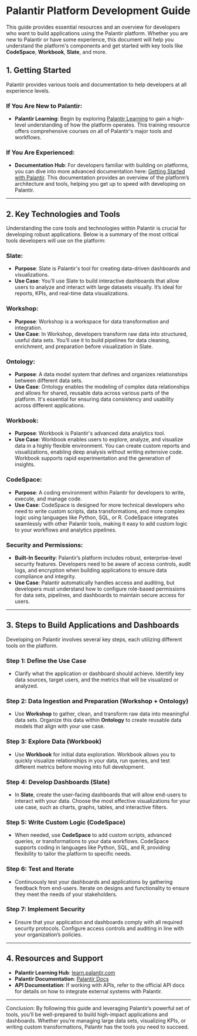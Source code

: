 # **Palantir Platform Development Guide**

This guide provides essential resources and an overview for developers who want to build applications using the Palantir platform. Whether you are new to Palantir or have some experience, this document will help you understand the platform's components and get started with key tools like **CodeSpace**, **Workbook**, **Slate**, and more.

## **1. Getting Started**

Palantir provides various tools and documentation to help developers at all experience levels.

### **If You Are New to Palantir:**
- **Palantir Learning**: Begin by exploring [Palantir Learning](https://learn.palantir.com/) to gain a high-level understanding of how the platform operates. This training resource offers comprehensive courses on all of Palantir's major tools and workflows.

### **If You Are Experienced:**
- **Documentation Hub**: For developers familiar with building on platforms, you can dive into more advanced documentation here: [Getting Started with Palantir](https://www.palantir.com/docs/foundry/getting-started/overview/). This documentation provides an overview of the platform’s architecture and tools, helping you get up to speed with developing on Palantir.

---

## **2. Key Technologies and Tools**

Understanding the core tools and technologies within Palantir is crucial for developing robust applications. Below is a summary of the most critical tools developers will use on the platform:

### **Slate:**
- **Purpose**: Slate is Palantir's tool for creating data-driven dashboards and visualizations.
- **Use Case**: You’ll use Slate to build interactive dashboards that allow users to analyze and interact with large datasets visually. It’s ideal for reports, KPIs, and real-time data visualizations.

### **Workshop:**
- **Purpose**: Workshop is a workspace for data transformation and integration.
- **Use Case**: In Workshop, developers transform raw data into structured, useful data sets. You’ll use it to build pipelines for data cleaning, enrichment, and preparation before visualization in Slate.

### **Ontology:**
- **Purpose**: A data model system that defines and organizes relationships between different data sets.
- **Use Case**: Ontology enables the modeling of complex data relationships and allows for shared, reusable data across various parts of the platform. It's essential for ensuring data consistency and usability across different applications.

### **Workbook:**
- **Purpose**: Workbook is Palantir's advanced data analytics tool.
- **Use Case**: Workbook enables users to explore, analyze, and visualize data in a highly flexible environment. You can create custom reports and visualizations, enabling deep analysis without writing extensive code. Workbook supports rapid experimentation and the generation of insights.

### **CodeSpace:**
- **Purpose**: A coding environment within Palantir for developers to write, execute, and manage code.
- **Use Case**: CodeSpace is designed for more technical developers who need to write custom scripts, data transformations, and more complex logic using languages like Python, SQL, or R. CodeSpace integrates seamlessly with other Palantir tools, making it easy to add custom logic to your workflows and analytics pipelines.

### **Security and Permissions:**
- **Built-In Security**: Palantir’s platform includes robust, enterprise-level security features. Developers need to be aware of access controls, audit logs, and encryption when building applications to ensure data compliance and integrity.
- **Use Case**: Palantir automatically handles access and auditing, but developers must understand how to configure role-based permissions for data sets, pipelines, and dashboards to maintain secure access for users.

---

## **3. Steps to Build Applications and Dashboards**

Developing on Palantir involves several key steps, each utilizing different tools on the platform.

### **Step 1: Define the Use Case**
- Clarify what the application or dashboard should achieve. Identify key data sources, target users, and the metrics that will be visualized or analyzed.

### **Step 2: Data Ingestion and Preparation (Workshop + Ontology)**
- Use **Workshop** to gather, clean, and transform raw data into meaningful data sets. Organize this data within **Ontology** to create reusable data models that align with your use case.

### **Step 3: Explore Data (Workbook)**
- Use **Workbook** for initial data exploration. Workbook allows you to quickly visualize relationships in your data, run queries, and test different metrics before moving into full development.

### **Step 4: Develop Dashboards (Slate)**
- In **Slate**, create the user-facing dashboards that will allow end-users to interact with your data. Choose the most effective visualizations for your use case, such as charts, graphs, tables, and interactive filters.

### **Step 5: Write Custom Logic (CodeSpace)**
- When needed, use **CodeSpace** to add custom scripts, advanced queries, or transformations to your data workflows. CodeSpace supports coding in languages like Python, SQL, and R, providing flexibility to tailor the platform to specific needs.

### **Step 6: Test and Iterate**
- Continuously test your dashboards and applications by gathering feedback from end-users. Iterate on designs and functionality to ensure they meet the needs of your stakeholders.

### **Step 7: Implement Security**
- Ensure that your application and dashboards comply with all required security protocols. Configure access controls and auditing in line with your organization’s policies.

---

## **4. Resources and Support**

- **Palantir Learning Hub**: [learn.palantir.com](https://learn.palantir.com/)
- **Palantir Documentation**: [Palantir Docs](https://www.palantir.com/docs/)
- **API Documentation**: If working with APIs, refer to the official API docs for details on how to integrate external systems with Palantir.

---

Conclusion: By following this guide and leveraging Palantir’s powerful set of tools, you’ll be well-prepared to build high-impact applications and dashboards. Whether you’re managing large data sets, visualizing KPIs, or writing custom transformations, Palantir has the tools you need to succeed.
